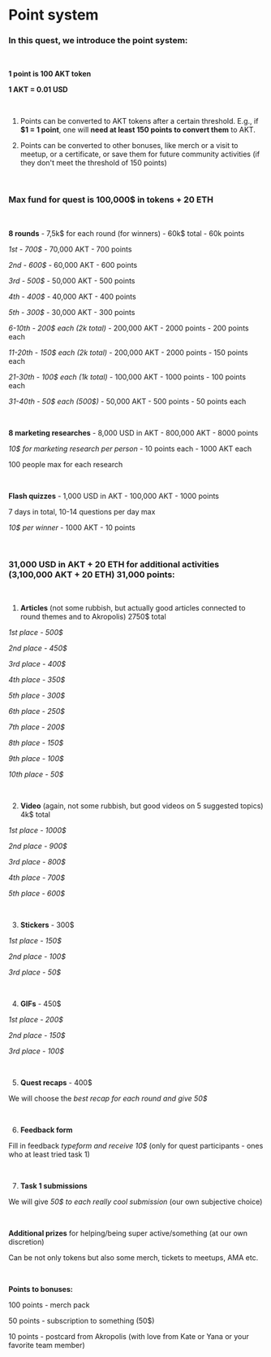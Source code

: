 # Point system

### In this quest, we introduce the point system:

</br>

**1 point is 100 AKT token**

**1 AKT = 0.01 USD**

</br>

1. 	Points can be converted to AKT tokens after a certain threshold. E.g., if **$1 = 1 point**, one will **need at least 150 points to convert them** to AKT.

2. 	Points can be converted to other bonuses, like merch or a visit to meetup, or a certificate, or save them for future community activities (if they don&#39;t meet the threshold of 	150 points)

</br>

### Max fund for quest is 100,000$ in tokens + 20 ETH

</br>

**8 rounds** - 7,5k$ for each round (for winners) - 60k$ total - 60k points

_1st - 700$_ - 70,000 AKT - 700 points

_2nd - 600$_ - 60,000 AKT - 600 points

_3rd - 500$_ - 50,000 AKT - 500 points

_4th - 400$_ - 40,000 AKT - 400 points

_5th - 300$_ - 30,000 AKT - 300 points

_6-10th - 200$ each (2k total)_ - 200,000 AKT - 2000 points - 200 points each

_11-20th - 150$ each (2k total)_ - 200,000 AKT - 2000 points - 150 points each

_21-30th - 100$ each (1k total)_ - 100,000 AKT - 1000 points - 100 points each

_31-40th - 50$ each (500$)_ - 50,000 AKT - 500 points - 50 points each

</br>

**8 marketing researches** - 8,000 USD in AKT - 800,000 AKT - 8000 points

_10$ for marketing research per person_ - 10 points each - 1000 AKT each

100 people max for each research

</br>

**Flash quizzes** - 1,000 USD in AKT - 100,000 AKT - 1000 points

7 days in total, 10-14 questions per day max

_10$ per winner_ - 1000 AKT - 10 points

</br>

### 31,000 USD in AKT + 20 ETH for additional activities (3,100,000 AKT + 20 ETH) 31,000 points:

</br>

1. **Articles** (not some rubbish, but actually good articles connected to round themes and to Akropolis) 2750$ total

_1st place - 500$_

_2nd place - 450$_

_3rd place - 400$_

_4th place - 350$_

_5th place - 300$_

_6th place - 250$_

_7th place - 200$_

_8th place - 150$_

_9th place - 100$_

_10th place - 50$_

</br>

2. **Video** (again, not some rubbish, but good videos on 5 suggested topics) 4k$ total

_1st place - 1000$_

_2nd place - 900$_

_3rd place - 800$_

_4th place - 700$_

_5th place - 600$_

</br>

3. **Stickers** - 300$

_1st place - 150$_

_2nd place - 100$_

_3rd place - 50$_

</br>

4. **GIFs** - 450$

_1st place - 200$_

_2nd place - 150$_

_3rd place - 100$_

</br>

5. **Quest recaps** - 400$

We will choose the _best recap for each round and give 50$_

</br>

6. **Feedback form**

Fill in feedback _typeform and receive 10$_ (only for quest participants - ones who at least tried task 1)

</br>

7. **Task 1 submissions**

We will give _50$ to each really cool submission_ (our own subjective choice)

</br>

**Additional prizes** for helping/being super active/something (at our own discretion)

Can be not only tokens but also some merch, tickets to meetups, AMA etc.

</br>

**Points to bonuses:**

100 points - merch pack

50 points - subscription to something (50$)

10 points - postcard from Akropolis (with love from Kate or Yana or your favorite team member)
